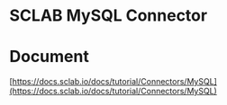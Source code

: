 SCLAB MySQL Connector
=====================

# Document
[https://docs.sclab.io/docs/tutorial/Connectors/MySQL](https://docs.sclab.io/docs/tutorial/Connectors/MySQL)